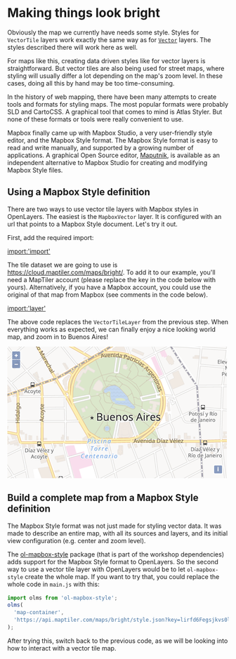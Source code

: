 # Making things look bright

Obviously the map we currently have needs some style. Styles for `VectorTile` layers work exactly the same way as for [`Vector`](../vector/style.md) layers. The styles described there will work here as well.

For maps like this, creating data driven styles like for vector layers is straightforward. But vector tiles are also being used for street maps, where styling will usually differ a lot depending on the map's zoom level. In these cases, doing all this by hand may be too time-consuming.

In the history of web mapping, there have been many attempts to create tools and formats for styling maps. The most popular formats were probably SLD and CartoCSS. A graphical tool that comes to mind is Atlas Styler. But none of these formats or tools were really convenient to use.

Mapbox finally came up with Mapbox Studio, a very user-friendly style editor, and the Mapbox Style format. The Mapbox Style format is easy to read and write manually, and supported by a growing number of applications. A graphical Open Source editor, [Maputnik](https://maputnik.github.io/), is available as an independent alternative to Mapbox Studio for creating and modifying Mapbox Style files.

## Using a Mapbox Style definition

There are two ways to use vector tile layers with Mapbox styles in OpenLayers. The easiest is the `MapboxVector` layer. It is configured with an url that points to a Mapbox Style document. Let's try it out.

First, add the required import:

[import:'import'](../../../src/en/examples/vectortile/bright.js)

The tile dataset we are going to use is https://cloud.maptiler.com/maps/bright/. To add it to our example, you'll need a MapTiler account (please replace the key in the code below with yours). Alternatively, if you have a Mapbox account, you could use the original of that map from Mapbox (see comments in the code below).

[import:'layer'](../../../src/en/examples/vectortile/bright.js)

The above code replaces the `VectorTileLayer` from the previous step. When everything works as expected, we can finally enjoy a nice looking world map, and zoom in to Buenos Aires!

![A bright map of Buenos Aires](bright.png)

## Build a complete map from a Mapbox Style definition

The Mapbox Style format was not just made for styling vector data. It was made to describe an entire map, with all its sources and layers, and its initial view configuration (e.g. center and zoom level).

The [ol-mapbox-style](https://npmjs.com/package/ol-mapbox-style/) package (that is part of the workshop dependencies) adds support for the Mapbox Style format to OpenLayers. So the second way to use a vector tile layer with OpenLayers would be to let `ol-mapbox-style` create the whole map. If you want to try that, you could replace the whole code in `main.js` with this:
```js
import olms from 'ol-mapbox-style';
olms(
  'map-container',
  'https://api.maptiler.com/maps/bright/style.json?key=lirfd6Fegsjkvs0lshxe'
);
```
After trying this, switch back to the previous code, as we will be looking into how to interact with a vector tile map.
